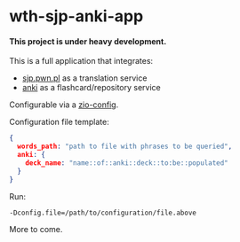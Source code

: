 # wth-sjp-anki-app

#### This project is under heavy development.

This is a full application that integrates:
- [sjp.pwn.pl](https://sjp.pwn.pl/) as a translation service
- [anki](https://apps.ankiweb.net/) as a flashcard/repository service

Configurable via a [zio-config](https://zio.github.io/zio-config/).

Configuration file template:
```json
{
  words_path: "path to file with phrases to be queried",
  anki: {
    deck_name: "name::of::anki::deck::to:be::populated"
  }
}
```

Run:
```
-Dconfig.file=/path/to/configuration/file.above
```

More to come.